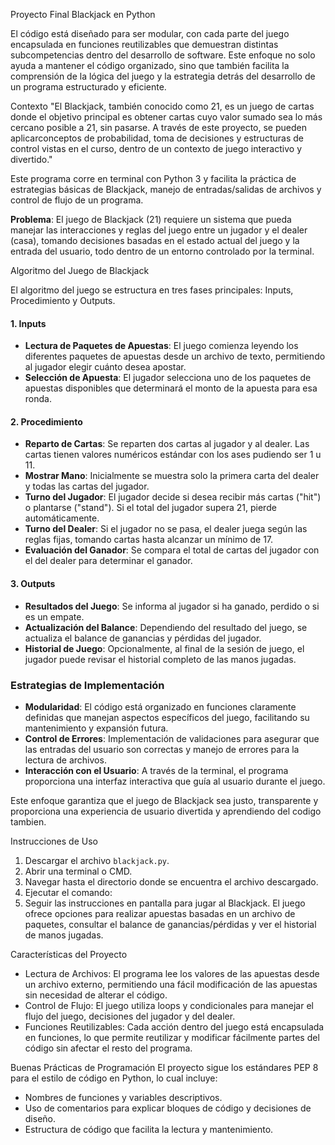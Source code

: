 Proyecto Final Blackjack en Python

El código está diseñado para ser modular, con cada parte del juego encapsulada en funciones reutilizables que demuestran distintas subcompetencias 
dentro del desarrollo de software. Este enfoque no solo ayuda a mantener el código organizado, sino que también facilita la comprensión de la lógica
del juego y la estrategia detrás del desarrollo de un programa estructurado y eficiente.

Contexto
"El Blackjack, también conocido como 21, es un juego de cartas donde el objetivo principal es obtener cartas cuyo valor sumado sea lo más cercano posible a 21, sin pasarse.
A través de este proyecto, se pueden aplicarconceptos de probabilidad, toma de decisiones y estructuras de control vistas en el curso, dentro de un contexto de juego interactivo
y divertido."

Este programa corre en terminal con Python 3 y facilita la práctica de estrategias básicas de Blackjack, manejo de entradas/salidas de archivos y control de flujo de un programa.


**Problema**: El juego de Blackjack (21) requiere un sistema que pueda manejar las interacciones y reglas del juego entre un jugador y el dealer (casa),
tomando decisiones basadas en el estado actual del juego y la entrada del usuario, todo dentro de un entorno controlado por la terminal.

Algoritmo del Juego de Blackjack

El algoritmo del juego se estructura en tres fases principales: Inputs, Procedimiento y Outputs.

#### 1. Inputs
   - **Lectura de Paquetes de Apuestas**: El juego comienza leyendo los diferentes paquetes de apuestas desde un archivo de texto, permitiendo al jugador elegir
     cuánto desea apostar.
   - **Selección de Apuesta**: El jugador selecciona uno de los paquetes de apuestas disponibles que determinará el monto de la apuesta para esa ronda.

#### 2. Procedimiento
   - **Reparto de Cartas**: Se reparten dos cartas al jugador y al dealer. Las cartas tienen valores numéricos estándar con los ases pudiendo ser 1 u 11.
   - **Mostrar Mano**: Inicialmente se muestra solo la primera carta del dealer y todas las cartas del jugador.
   - **Turno del Jugador**: El jugador decide si desea recibir más cartas ("hit") o plantarse ("stand"). Si el total del jugador supera 21, pierde automáticamente.
   - **Turno del Dealer**: Si el jugador no se pasa, el dealer juega según las reglas fijas, tomando cartas hasta alcanzar un mínimo de 17.
   - **Evaluación del Ganador**: Se compara el total de cartas del jugador con el del dealer para determinar el ganador.

#### 3. Outputs
   - **Resultados del Juego**: Se informa al jugador si ha ganado, perdido o si es un empate.
   - **Actualización del Balance**: Dependiendo del resultado del juego, se actualiza el balance de ganancias y pérdidas del jugador.
   - **Historial de Juego**: Opcionalmente, al final de la sesión de juego, el jugador puede revisar el historial completo de las manos jugadas.

### Estrategias de Implementación

- **Modularidad**: El código está organizado en funciones claramente definidas que manejan aspectos específicos del juego, facilitando su mantenimiento y expansión futura.
- **Control de Errores**: Implementación de validaciones para asegurar que las entradas del usuario son correctas y manejo de errores para la lectura de archivos.
- **Interacción con el Usuario**: A través de la terminal, el programa proporciona una interfaz interactiva que guía al usuario durante el juego.

Este enfoque garantiza que el juego de Blackjack sea justo, transparente y proporciona una experiencia de usuario divertida y aprendiendo del codigo tambien.

Instrucciones de Uso
1. Descargar el archivo `blackjack.py`.
2. Abrir una terminal o CMD.
3. Navegar hasta el directorio donde se encuentra el archivo descargado.
4. Ejecutar el comando:
5. Seguir las instrucciones en pantalla para jugar al Blackjack. El juego ofrece opciones para realizar apuestas basadas en un archivo de paquetes, consultar el balance
   de ganancias/pérdidas y ver el historial de manos jugadas.

Características del Proyecto
- Lectura de Archivos: El programa lee los valores de las apuestas desde un archivo externo, permitiendo una fácil modificación de las apuestas sin necesidad de alterar el código.
- Control de Flujo: El juego utiliza loops y condicionales para manejar el flujo del juego, decisiones del jugador y del dealer.
- Funciones Reutilizables: Cada acción dentro del juego está encapsulada en funciones, lo que permite reutilizar y modificar fácilmente partes del código sin afectar el resto
  del programa.

Buenas Prácticas de Programación
El proyecto sigue los estándares PEP 8 para el estilo de código en Python, lo cual incluye:
- Nombres de funciones y variables descriptivos.
- Uso de comentarios para explicar bloques de código y decisiones de diseño.
- Estructura de código que facilita la lectura y mantenimiento.

